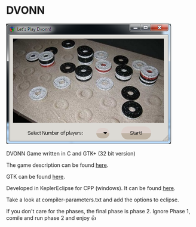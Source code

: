 # DVONN

![image](1.png)

DVONN Game written in C and GTK+ (32 bit version)

The game description can be found [here](https://en.wikipedia.org/wiki/DVONN).

GTK can be found [here](http://www.gtk.org/download/index.php).

Developed in KeplerEclipse for CPP (windows). It can be found [here](http://eclipse.org).

Take a look at compiler-parameters.txt and add the options to eclipse.

If you don't care for the phases, the final phase is phase 2. Ignore Phase 1, comile and run phase 2 and enjoy :+1:
